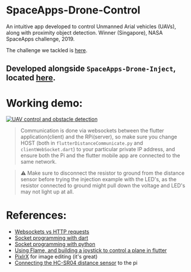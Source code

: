# SpaceApps-Drone-Control

An intuitive app developed to control Unmanned Arial vehicles (UAVs), along with proximity object detection. Winner (Singapore), NASA SpaceApps challenge, 2019.

The challenge we tackled is [here](https://2019.spaceappschallenge.org/challenges/planets-near-and-far/out-world/details).

## Developed alongside `SpaceApps-Drone-Inject`, located [here](https://github.com/RohanGautam/SpaceApps-Drone-Inject).

# Working demo:
[![UAV control and obstacle detection](https://i.ibb.co/dpZRCGs/https-i-ytimg-com-vi-dtc-QKn-DWvl-U-maxresdefault.jpg)](https://www.youtube.com/watch?v=dtcQKnDWvlU&feature=youtu.be "UAV control and obstacle detection")

> Communication is done via websockets between the flutter application(client) and the RPi(server), so make sure you change HOST (both in `flutterDistanceCommunicate.py` and `clientWebSocket.dart`) to your particular private IP address, and ensure both the Pi and the flutter mobile app are connected to the same network.

> ⚠ Make sure to disconnect the resistor to ground from the distance sensor before trying the injection example with the LED's, as the resistor connected to ground might pull down the voltage and LED's may not light up at all.

# References:
* [Websockets vs HTTP requests](https://blog.feathersjs.com/http-vs-websockets-a-performance-comparison-da2533f13a77)
* [Socket programming with dart](http://jamesslocum.com/post/67566023889)
* [Socket programming with python](https://realpython.com/python-sockets/#echo-client-and-server)
* [Using Flame, and building a joystick to control a plane in flutter](https://medium.com/@gilesjeremydev/create-a-virtual-joystick-for-flame-game-cf62cad7bc4)
* [PixlrX](https://pixlr.com/x/) for image editing (it's great)
* [Connecting the HC-SR04 distance sensor](https://thepihut.com/blogs/raspberry-pi-tutorials/hc-sr04-ultrasonic-range-sensor-on-the-raspberry-pi) to the pi
